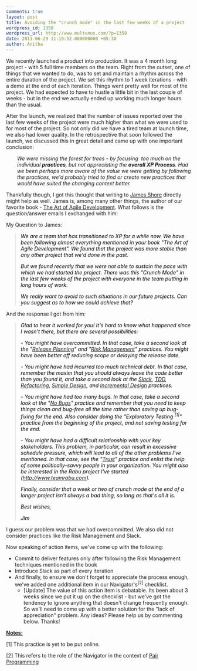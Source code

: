 ```yaml
---
comments: true
layout: post
title: Avoiding the "crunch mode" in the last few weeks of a project
wordpress_id: 1358
wordpress_url: http://www.multunus.com/?p=1358
date: 2011-06-29 11:19:52.000000000 +05:30
author: Anitha
---
```

We recently launched a product into production. It was a 4 month long project - with 5 full time members on the team. Right from the outset, one of things that we wanted to do, was to set and maintain a rhythm across the entire duration of the project. We set this rhythm to 1 week iterations - with a demo at the end of each iteration. Things went pretty well for most of the project. We had expected to have to hustle a little bit in the last couple of weeks - but in the end we actually ended up working much longer hours than the usual.

After the launch, we realized that the number of issues reported over the last few weeks of the project were much higher than what we were used to for most of the project. So not only did we have a tired team at launch time, we also had lower quality. In the retrospective that soon followed the launch, we discussed this in great detail and came up with one important conclusion:
<p style="padding-left: 30px;"><em>We were missing the forest for trees - by focusing  too much on the individual <strong>practices</strong>, but not appreciating the <strong>overall XP Process</strong>. Had we been perhaps more aware of the value we were getting by following the practices, we'd probably tried to find or create new practices that would have suited the changing context better. </em></p>
Thankfully though, I got this thought that writing to <a href="http://jamesshore.com/">James Shore</a> directly might help as well. James is, among many other things, the author of our favorite book - <a href="http://jamesshore.com/Agile-Book/">The Art of Agile Development</a>. What follows is the question/answer emails I exchanged with him:

My Question to James:
<blockquote><em><span style="color: #000000;">We are a team that has transitioned to XP for a while now. We have been following almost everything mentioned in your book "The Art of Agile Development". We found that the project was more stable than any other project that we'd done in the past.</span></em>

<em><span style="color: #000000;">
</span></em>

<em><span style="color: #000000;">But we found recently that we were not able to sustain the pace with which we had started the project. There was this "Crunch Mode" in the last few weeks of the project with everyone in the team putting in long hours of work.</span></em>

<em><span style="color: #000000;">
</span></em>

<em><span style="color: #000000;">We really want to avoid to such situations in our future projects. Can you suggest as to how we could achieve that?</span></em></blockquote>
And the response I got from him:
<blockquote>
<p style="text-align: left;"><em><span style="color: #000000;">Glad to hear it worked for you! It's hard to know what happened since I wasn't there, but there are several possibilities:</span></em></p>
<p style="text-align: left;"><em><span style="color: #000000;">
</span></em></p>
<p style="text-align: left;"><em><span style="color: #000000;">- You might have overcommitted. In that case, take a second look at the "<a href="http://jamesshore.com/Agile-Book/release_planning.html" target="_blank">Release Planning</a>" and "<a href="http://jamesshore.com/Blog/Use-Risk-Management-to-Make-Solid-Commitments.html" target="_blank">Risk Management</a>" practices. You might have been better off reducing scope or delaying the release date.</span></em></p>
<p style="text-align: left;"><em><span style="color: #000000;">
</span></em></p>
<em><span style="color: #000000;">- You might have had incurred too much technical debt. In that case, remember the maxim that you should always leave the code better than you found it, and take a second look at the <a href="http://jamesshore.com/Agile-Book/slack.html" target="_blank">Slack</a>, <a href="http://jamesshore.com/Agile-Book/test_driven_development.html" target="_blank">TDD</a>, <a href="http://jamesshore.com/Agile-Book/refactoring.html" target="_blank">Refactoring</a>, <a href="http://jamesshore.com/Agile-Book/simple_design.html" target="_blank">Simple Design</a>, and <a href="http://jamesshore.com/Agile-Book/incremental_design.html" target="_blank">Incremental Design</a> practices.</span></em>

<em><span style="color: #000000;">
</span></em>

<em><span style="color: #000000;">- You might have had too many bugs. In that case, take a second look at the "<a href="http://jamesshore.com/Agile-Book/no_bugs.html" target="_blank">No Bugs</a>" practice and remember that you need to keep things clean and bug-free all the time rather than saving up bug-fixing for the end. Also consider doing the "Exploratory Testing <sup>[1]</sup>" practice from the beginning of the project, and not saving testing for the end.</span></em>

<em><span style="color: #000000;">
</span></em>

<em><span style="color: #000000;">- You might have had a difficult relationship with your key stakeholders. This problem, in particular, can result in excessive schedule pressure, which will lead to all of the other problems I've mentioned. In that case, see the "<a href="http://jamesshore.com/Agile-Book/trust.html" target="_blank">Trust</a>" practice and enlist the help of some politically-savvy people in your organization. You might also be interested in the Rabu project I've started (<a href="http://www.teamrabu.com/" target="_blank">http://www.teamrabu.com</a>).</span></em>

<em><span style="color: #000000;">
</span></em>

<em><span style="color: #000000;">Finally, consider that a week or two of crunch mode at the end of a longer project isn't always a bad thing, so long as that's all it is.</span></em>

<em><span style="color: #000000;">
</span></em>

<span style="color: #000000;"><em> </em><em> </em><em> </em><em> </em><em> </em><em> </em></span>
<p style="text-align: left;"><em><span style="color: #000000;">Best wishes,</span></em></p>
<p style="text-align: left;"><em><span style="color: #000000;"> Jim</span></em></p>
</blockquote>
I guess our problem was that we had overcommitted. We also did not consider practices like the Risk Management and Slack.

Now speaking of action items, we've come up with the following:
<ul>
	<li>Commit to deliver features only after following the Risk Management techniques mentioned in the book</li>
	<li>Introduce Slack as part of every iteration</li>
	<li>And finally, to ensure we don't forget to appreciate the process enough, we've added one additional item in our Navigator's<sup>[2]</sup> checklist.
<ul>
	<li>[Update] The value of this action item is debatable. Its been about 3 weeks since we put it up on the checklist - but we've got the tendency to ignore anything that doesn't change frequently enough. So we'll need to come up with a better solution for the "lack of appreciation" problem. Any ideas? Please help us by commenting below. Thanks!</li>
</ul>
</li>
</ul>
<strong><span style="text-decoration: underline;">Notes:</span></strong>

[1] This practice is yet to be put online.

[2] This refers to the role of the Navigator in the context of <a href="http://jamesshore.com/Agile-Book/pair_programming.html">Pair Programming</a>
